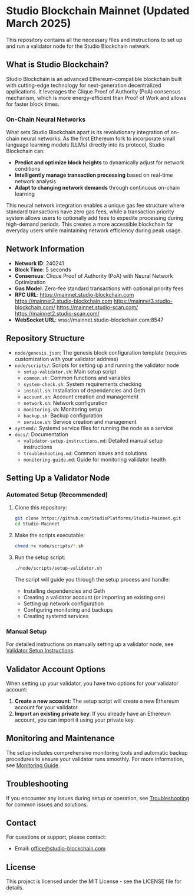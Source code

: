 # Studio Blockchain Mainnet (Updated March 2025)


This repository contains all the necessary files and instructions to set up and run a validator node for the Studio Blockchain network.

## What is Studio Blockchain?

Studio Blockchain is an advanced Ethereum-compatible blockchain built with cutting-edge technology for next-generation decentralized applications. It leverages the Clique Proof of Authority (PoA) consensus mechanism, which is more energy-efficient than Proof of Work and allows for faster block times.

### On-Chain Neural Networks

What sets Studio Blockchain apart is its revolutionary integration of on-chain neural networks. As the first Ethereum fork to incorporate small language learning models (LLMs) directly into its protocol, Studio Blockchain can:

- **Predict and optimize block heights** to dynamically adjust for network conditions
- **Intelligently manage transaction processing** based on real-time network analysis
- **Adapt to changing network demands** through continuous on-chain learning

This neural network integration enables a unique gas fee structure where standard transactions have zero gas fees, while a transaction priority system allows users to optionally add fees to expedite processing during high-demand periods. This creates a more accessible blockchain for everyday users while maintaining network efficiency during peak usage.

## Network Information

- **Network ID**: 240241
- **Block Time**: 5 seconds
- **Consensus**: Clique Proof of Authority (PoA) with Neural Network Optimization
- **Gas Model**: Zero-fee standard transactions with optional priority fees
- **RPC URL**: https://mainnet.studio-blockchain.com https://mainnet2.studio-blockchain.com https://mainnet3.studio-blockchain.com/ https://mainnet.studio-scan.com/ https://mainnet2.studio-scan.com/
- **WebSocket URL**: wss://mainnet.studio-blockchain.com:8547

## Repository Structure

- `node/genesis.json`: The genesis block configuration template (requires customization with your validator address)
- `node/scripts/`: Scripts for setting up and running the validator node
  - `setup-validator.sh`: Main setup script
  - `common.sh`: Common functions and variables
  - `system-check.sh`: System requirements checking
  - `install.sh`: Installation of dependencies and Geth
  - `account.sh`: Account creation and management
  - `network.sh`: Network configuration
  - `monitoring.sh`: Monitoring setup
  - `backup.sh`: Backup configuration
  - `service.sh`: Service creation and management
- `systemd/`: Systemd service files for running the node as a service
- `docs/`: Documentation
  - `validator-setup-instructions.md`: Detailed manual setup instructions
  - `troubleshooting.md`: Common issues and solutions
  - `monitoring-guide.md`: Guide for monitoring validator health

## Setting Up a Validator Node

### Automated Setup (Recommended)

1. Clone this repository:
   ```bash
   git clone https://github.com/StudioPlatforms/Studio-Mainnet.git
   cd Studio-Mainnet
   ```

2. Make the scripts executable:
   ```bash
   chmod +x node/scripts/*.sh
   ```

3. Run the setup script:
   ```bash
   ./node/scripts/setup-validator.sh
   ```

   The script will guide you through the setup process and handle:
   - Installing dependencies and Geth
   - Creating a validator account (or importing an existing one)
   - Setting up network configuration
   - Configuring monitoring and backups
   - Creating systemd services

### Manual Setup

For detailed instructions on manually setting up a validator node, see [Validator Setup Instructions](docs/validator-setup-instructions.md).

## Validator Account Options

When setting up your validator, you have two options for your validator account:

1. **Create a new account**: The setup script will create a new Ethereum account for your validator.
2. **Import an existing private key**: If you already have an Ethereum account, you can import it using your private key.

## Monitoring and Maintenance

The setup includes comprehensive monitoring tools and automatic backup procedures to ensure your validator runs smoothly. For more information, see [Monitoring Guide](docs/monitoring-guide.md).

## Troubleshooting

If you encounter any issues during setup or operation, see [Troubleshooting](docs/troubleshooting.md) for common issues and solutions.

## Contact

For questions or support, please contact:

- Email: office@studio-blockchain.com

## License

This project is licensed under the MIT License - see the LICENSE file for details.
